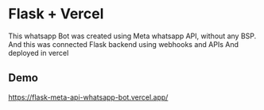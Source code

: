 # Flask + Vercel

This whatsapp Bot was created using Meta whatsapp API, without any BSP.
And this was connected Flask backend using webhooks and APIs
And deployed in vercel

## Demo

https://flask-meta-api-whatsapp-bot.vercel.app/
